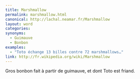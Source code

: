 ```yaml
---
title: Marshmallow
permalink: marshmallow.html
canonical: http://lachal.neamar.fr/Marshmallow
layout: word
categories:
synonyms:
  - Guimauve
  - Bonbon
examples:
  - "Toto échange 13 billes contre 72 marshmallows…"
link: http://fr.wikipedia.org/wiki/Marshmallow
---
```


Gros bonbon fait à partir de guimauve, et dont Toto est friand.

